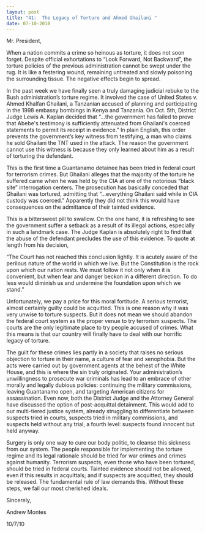 ```yaml
---
layout: post
title: "41:  The Legacy of Torture and Ahmed Ghailani "
date: 07-10-2010
---
```

Mr. President,

When a nation commits a crime so heinous as torture, it does not soon forget. Despite official exhortations to “Look Forward, Not Backward”, the torture policies of the previous administration cannot be swept under the rug. It is like a festering wound, remaining untreated and slowly poisoning the surrounding tissue. The negative effects begin to spread.

In the past week we have finally seen a truly damaging judicial rebuke to the Bush administration’s torture regime. It involved the case of United States v. Ahmed Khalfan Ghailani, a Tanzanian accused of planning and participating in the 1998 embassy bombings in Kenya and Tanzania. On Oct. 5th, District Judge Lewis A. Kaplan decided that “…the government has failed to prove that Abebe's testimony is sufficiently attenuated from Ghailani's coerced statements to permit its receipt in evidence.” In plain English, this order prevents the government’s key witness from testifying, a man who claims he sold Ghailani the TNT used in the attack. The reason the government cannot use this witness is because they only learned about him as a result of torturing the defendant.

This is the first time a Guantanamo detainee has been tried in federal court for terrorism crimes. But Ghailani alleges that the majority of the torture he suffered came when he was held by the CIA at one of the notorious “black site” interrogation centers. The prosecution has basically conceded that Ghailani was tortured, admitting that “…everything Ghailani said while in CIA custody was coerced.” Apparently they did not think this would have consequences on the admittance of their tainted evidence.

This is a bittersweet pill to swallow. On the one hand, it is refreshing to see the government suffer a setback as a result of its illegal actions, especially in such a landmark case. The Judge Kaplan is absolutely right to find that the abuse of the defendant precludes the use of this evidence. To quote at length from his decision,

“The Court has not reached this conclusion lightly. It is acutely aware of the perilous nature of the world in which we live. But the Constitution is the rock upon which our nation rests. We must follow it not only when it is convenient, but when fear and danger beckon in a different direction. To do less would diminish us and undermine the foundation upon which we stand.”

Unfortunately, we pay a price for this moral fortitude. A serious terrorist, almost certainly guilty could be acquitted. This is one reason why it was very unwise to torture suspects. But it does not mean we should abandon the federal court system as the proper venue to try terrorism suspects. The courts are the only legitimate place to try people accused of crimes. What this means is that our country will finally have to deal with our horrific legacy of torture.

The guilt for these crimes lies partly in a society that raises no serious objection to torture in their name, a culture of fear and xenophobia. But the acts were carried out by government agents at the behest of the White House, and this is where the sin truly originated. Your administration’s unwillingness to prosecute war criminals has lead to an embrace of other morally and legally dubious policies: continuing the military commissions, leaving Guantanamo open, and targeting American citizens for assassination. Even now, both the District Judge and the Attorney General have discussed the option of post-acquittal detainment. This would add to our multi-tiered justice system, already struggling to differentiate between suspects tried in courts, suspects tried in military commissions, and suspects held without any trial, a fourth level: suspects found innocent but held anyway.

Surgery is only one way to cure our body politic, to cleanse this sickness from our system. The people responsible for implementing the torture regime and its legal rationale should be tried for war crimes and crimes against humanity. Terrorism suspects, even those who have been tortured, should be tried in federal courts. Tainted evidence should not be allowed, even if this results in acquittals; and if suspects are acquitted, they should be released. The fundamental rule of law demands this. Without these steps, we fail our most cherished ideals.

Sincerely,

Andrew Montes

10/7/10 
 


 
 